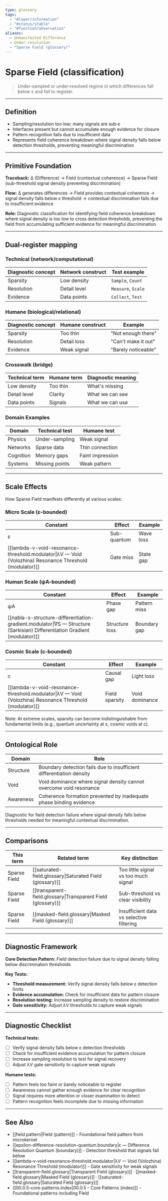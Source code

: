 ```yaml
---
type: glossary
tags:
  - "#layer/information"
  - "#status/stable"
  - "#function/observation"
aliases:
  - Unmanifested Difference
  - Under-resolution
  - "Sparse Field (glossary)"
---
```


# Sparse Field (classification)

> Under‑sampled or under‑resolved regime in which differences fall below ε and fail to register.

---

## Definition

- Sampling/resolution too low; many signals are sub‑ε
- Interfaces present but cannot accumulate enough evidence for closure
- Pattern recognition fails due to insufficient data
- Represents field coherence breakdown where signal density falls below detection thresholds, preventing meaningful discrimination

---

## Primitive Foundation

**Traceback:** ∆ (Difference) → Field (contextual coherence) → Sparse Field (sub-threshold signal density preventing discrimination)

**Flow:** ∆ generates differences → Field provides contextual coherence → signal density falls below ε threshold → contextual discrimination fails due to insufficient evidence

**Role:** Diagnostic classification for identifying field coherence breakdown where signal density is too low to cross detection thresholds, preventing the field from accumulating sufficient evidence for meaningful discrimination

---

## Dual‑register mapping

### Technical (network/computational)

| Diagnostic concept | Network construct | Test example |
|-------------------|------------------|--------------|
| Sparsity | Low density | `Sample`, `Count` |
| Resolution | Detail level | `Measure`, `Scale` |
| Evidence | Data points | `Collect`, `Test` |

### Humane (biological/relational)

| Diagnostic concept | Humane construct | Example |
|-------------------|------------------|----------|
| Sparsity | Too thin | "Not enough there" |
| Resolution | Detail loss | "Can't make it out" |
| Evidence | Weak signal | "Barely noticeable" |

### Crosswalk (bridge)

| Technical term | Humane term | Diagnostic meaning |
|---------------|-------------|-------------------|
| Low density | Too thin | What's missing |
| Detail level | Clarity | What we can see |
| Data points | Signals | What we can use |

### Domain Examples

| Domain | Technical test | Humane test |
|--------|---------------|-------------|
| Physics | Under-sampling | Weak signal |
| Networks | Sparse data | Thin connection |
| Cognition | Memory gaps | Faint impression |
| Systems | Missing points | Weak pattern |

---

## Scale Effects

How Sparse Field manifests differently at various scales:

### Micro Scale (ε-bounded)

| Constant | Effect | Example |
|----------|--------|---------|
| ε | Sub-quantum | Wave loss |
| [[lambda-v-void-resonance-threshold.modulator\|λV — Void (Volozhina) Resonance Threshold (modulator)]] | Gate miss | State gap |

### Human Scale (ψA-bounded)

| Constant | Effect | Example |
|----------|--------|---------|
| ψA | Phase gap | Pattern miss |
| [[nabla-s-structure-differentiation-gradient.modulator\|∇S — Structure (Sarkisian) Differentiation Gradient (modulator)]] | Structure loss | Boundary gap |

### Cosmic Scale (c-bounded)

| Constant | Effect | Example |
|----------|--------|---------|
| c | Causal gap | Light loss |
| [[lambda-v-void-resonance-threshold.modulator\|λV — Void (Volozhina) Resonance Threshold (modulator)]] | Field sparsity | Void dominance |

Note: At extreme scales, sparsity can become indistinguishable from fundamental limits (e.g., quantum uncertainty at ε, cosmic voids at c).

---

## Ontological Role

| Domain | Role |
|--------|------|
| Structure | Boundary detection fails due to insufficient differentiation density |
| Void | Void dominance where signal density cannot overcome void resonance |
| Awareness | Coherence formation prevented by inadequate phase binding evidence |

Diagnostic for field detection failure where signal density falls below thresholds needed for meaningful contextual discrimination.

---

## Comparisons

| This term | Related term | Key distinction |
|-----------|-------------|----------------|
| Sparse Field | [[saturated-field.glossary\|Saturated Field (glossary)]] | Too little signal vs too much signal |
| Sparse Field | [[transparent-field.glossary\|Transparent Field (glossary)]] | Sub-threshold vs clear visibility |
| Sparse Field | [[masked-field.glossary\|Masked Field (glossary)]] | Insufficient data vs selective filtering |

---

## Diagnostic Framework

**Core Detection Pattern:** Field detection failure due to signal density falling below discrimination thresholds

**Key Tests:**
- **Threshold measurement:** Verify signal density falls below ε detection limits
- **Evidence accumulation:** Check for insufficient data for pattern closure
- **Resolution testing:** Increase sampling density to restore discrimination
- **Gate sensitivity:** Adjust λV thresholds to capture weak signals

---

## Diagnostic Checklist

**Technical tests:**
- [ ] Verify signal density falls below ε detection thresholds
- [ ] Check for insufficient evidence accumulation for pattern closure
- [ ] Increase sampling resolution to test for signal recovery
- [ ] Adjust λV gate sensitivity to capture weak signals

**Humane tests:**
- [ ] Pattern feels too faint or barely noticeable to register
- [ ] Awareness cannot gather enough evidence for clear recognition
- [ ] Signal requires more attention or closer examination to detect
- [ ] Pattern recognition feels incomplete due to missing information

---

## See Also

- [[field.pattern|Field (pattern)]] - Foundational field pattern from microkernel
- [[epsilon-difference-resolution-quantum.boundary|ε — Difference Resolution Quantum (boundary)]] - Detection threshold that signals fall below
- [[lambda-v-void-resonance-threshold.modulator|λV — Void (Volozhina) Resonance Threshold (modulator)]] - Gate sensitivity for weak signals
- [[transparent-field.glossary|Transparent Field (glossary)]] · [[masked-field.glossary|Masked Field (glossary)]] · [[saturated-field.glossary|Saturated Field (glossary)]]
- [[00.0.5-core-patterns.index|00.0.5 - Core Patterns (index)]] - Foundational patterns including Field